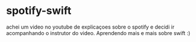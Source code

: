 # spotify-swift
achei um video no youtube de explicaçoes sobre o spotify e decidi ir acompanhando o instrutor do video.
Aprendendo mais e mais sobre swift :)
